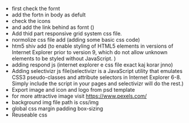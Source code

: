 * first check the fornt
* add the fortn in body as defult
* check the icons
* and add the link behind as fornt (<script src="https://kit.fontawesome.com/48ed7e4f34.js" crossorigin="anonymous"></script>)
* Add thid part responsive grid system css file.
* normolize css file add (adding some basic css code)
* htm5 shiv add (to enable styling of HTML5 elements in versions of Internet Explorer prior to version 9, which do not allow unknown elements to be styled without JavaScript.
)
* adding respond js (internet explorer e css file exact kaj korar jnno)
* Adding selectivizr js file(selectivizr is a JavaScript utility that emulates CSS3 pseudo-classes and attribute selectors in Internet Explorer 6-8. Simply include the script in your pages and selectivizr will do the rest.)
* Export image and icon and logo from psd template
* for more attractive image visit https://www.pexels.com/
* background img file path is css/img
* global css margin padding box-sizing
* Reuseable css 